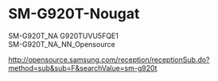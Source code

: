 # SM-G920T-Nougat

SM-G920T_NA	
G920TUVU5FQE1	
SM-G920T_NA_NN_Opensource

http://opensource.samsung.com/reception/receptionSub.do?method=sub&sub=F&searchValue=sm-g920t
